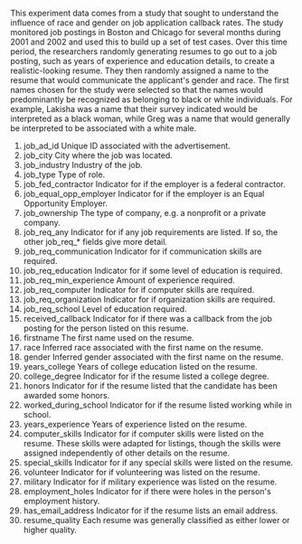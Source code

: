 This experiment data comes from a study that sought to understand the influence of race and gender on job application callback rates. The study monitored job postings in Boston and Chicago for several months during 2001 and 2002 and used this to build up a set of test cases. Over this time period, the researchers randomly generating resumes to go out to a job posting, such as years of experience and education details, to create a realistic-looking resume. They then randomly assigned a name to the resume that would communicate the applicant's gender and race. The first names chosen for the study were selected so that the names would predominantly be recognized as belonging to black or white individuals. For example, Lakisha was a name that their survey indicated would be interpreted as a black woman, while Greg was a name that would generally be interpreted to be associated with a white male.

1. job_ad_id	Unique ID associated with the advertisement.
2. job_city	City where the job was located.
3. job_industry	Industry of the job.
4. job_type	Type of role.
5. job_fed_contractor	Indicator for if the employer is a federal contractor.
6. job_equal_opp_employer	Indicator for if the employer is an Equal Opportunity Employer.
7. job_ownership	The type of company, e.g. a nonprofit or a private company.
8. job_req_any	Indicator for if any job requirements are listed. If so, the other job_req_* fields give more detail.
9. job_req_communication	Indicator for if communication skills are required.
10. job_req_education	Indicator for if some level of education is required.
11. job_req_min_experience	Amount of experience required.
12. job_req_computer	Indicator for if computer skills are required.
13. job_req_organization	Indicator for if organization skills are required.
14. job_req_school	Level of education required.
15. received_callback	Indicator for if there was a callback from the job posting for the person listed on this resume.
16. firstname	The first name used on the resume.
17. race	Inferred race associated with the first name on the resume.
18. gender	Inferred gender associated with the first name on the resume.
19. years_college	Years of college education listed on the resume.
20. college_degree	Indicator for if the resume listed a college degree.
21. honors	Indicator for if the resume listed that the candidate has been awarded some honors.
22. worked_during_school	Indicator for if the resume listed working while in school.
23. years_experience	Years of experience listed on the resume.
24. computer_skills	Indicator for if computer skills were listed on the resume. These skills were adapted for listings, though the skills were assigned independently of other details on the resume.
25. special_skills	Indicator for if any special skills were listed on the resume.
26. volunteer	Indicator for if volunteering was listed on the resume.
27. military	Indicator for if military experience was listed on the resume.
28. employment_holes	Indicator for if there were holes in the person's employment history.
29. has_email_address	Indicator for if the resume lists an email address.
30. resume_quality	Each resume was generally classified as either lower or higher quality.